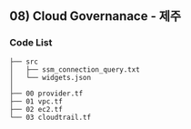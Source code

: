 ## 08) Cloud Governanace - 제주
### Code List
```shell
├── src
│   ├── ssm_connection_query.txt
│   └── widgets.json
│
├── 00 provider.tf
├── 01 vpc.tf
├── 02 ec2.tf
└── 03 cloudtrail.tf
```